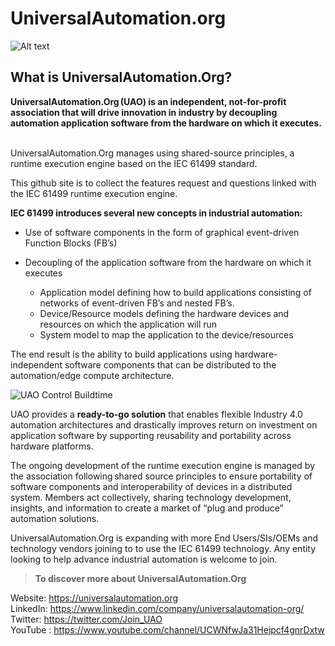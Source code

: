 # UniversalAutomation.org

![Alt text](https://universalautomation.org/app/themes/UniversalAutomation/build/images/logo.svg?id=a1a2950c226477a79ca24ae6c3e1929c)

## What is UniversalAutomation.Org?

**UniversalAutomation.Org (UAO) is an independent, not-for-profit association that will drive innovation in industry by decoupling automation application software from the hardware on which it executes.**
  

UniversalAutomation.Org manages using shared-source principles, a runtime execution engine based on the IEC 61499 standard.

This github site is to collect the features request and questions linked with the IEC 61499 runtime execution engine.

**IEC 61499 introduces several new concepts in industrial automation:**

* Use of software components in the form of graphical event-driven Function Blocks (FB’s)
* Decoupling of the application software from the hardware on which it executes

   - Application model defining how to build applications consisting of networks of event-driven FB’s and nested FB’s.
   - Device/Resource models defining the hardware devices and resources on which the application will run
   - System model to map the application to the device/resources
   
The end result is the ability to build applications using hardware-independent software components that can be distributed to the automation/edge compute architecture.

![UAO Control Buildtime](https://universalautomation.org/app/uploads/2022/11/RunTimeExecutionEngine_for_web.png)

UAO provides a **ready-to-go solution** that enables flexible Industry 4.0 automation architectures and drastically improves return on investment on application software by supporting reusability and portability across hardware platforms.  

The ongoing development of the runtime execution engine is managed by the association following shared source principles to ensure portability of software components and interoperability of devices in a distributed system. Members act collectively, sharing technology development, insights, and information to create a market of “plug and produce” automation solutions.

UniversalAutomation.Org is expanding with more End Users/SIs/OEMs and technology vendors joining to to use the IEC 61499 technology. Any entity looking to help advance industrial automation is welcome to join.


>**To discover more about UniversalAutomation.Org**

Website: https://universalautomation.org  
LinkedIn: https://www.linkedin.com/company/universalautomation-org/  
Twitter: https://twitter.com/Join_UAO  
YouTube : https://www.youtube.com/channel/UCWNfwJa31Hejpcf4gnrDxtw

  
